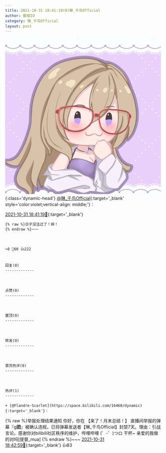 ```yaml
---
title: 2021-10-31 18:41:19(0)琳_千鸟Official
author: 御坂IO
category: 琳_千鸟Official
layout: post
---
```


![img](/images/c0a88f85ebd0d056f37b114e0748e69556c8b488.jpg){:class='dynamic-head'}
[@琳_千鸟Official](https://space.bilibili.com/1620923329/dynamic){:target='_blank' style='color:violet;vertical-align: middle;'}：

[2021-10-31 18:41:19🔗](https://t.bilibili.com/587716792140914546){:target='_blank'}

~~~
{% raw %}日子没法过了！摔！
{% endraw %}~~~



↪️0 💬60 👍222


回复(0)
-------------



点赞(0)
-------------



置顶(0)
-------------



转发(0)
-------------



首页热评(0)
-------------



热评(1)
-------------

+ [@Flandre·Scarlet](https://space.bilibili.com/16460/dynamic){:target='_blank'}：
~~~
{% raw %}举报处理结果通知
你好，你在 【来了！月末总结！】 直播间举报的弹幕『g**团**』被确认违规，已将弹幕发送者【琳_千鸟Official】封禁7天。理由：引战言论。感谢你对bilibili社区秩序的维护，哔哩哔哩 (゜-゜)つロ 干杯~
亲爱的我做的对吗[提督_mua]
{% endraw %}~~~
[2021-10-31 18:42:59🔗](https://t.bilibili.com/587716792140914546#reply5679993166){:target='_blank'} 👍83


